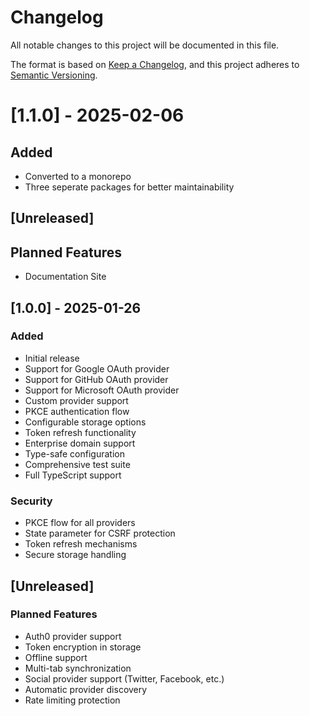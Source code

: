 # Changelog

All notable changes to this project will be documented in this file.

The format is based on [Keep a Changelog](https://keepachangelog.com/en/1.0.0/),
and this project adheres to [Semantic Versioning](https://semver.org/spec/v2.0.0.html).

# [1.1.0] - 2025-02-06

## Added
- Converted to a monorepo
- Three seperate packages for better maintainability

## [Unreleased]

## Planned Features
- Documentation Site

## [1.0.0] - 2025-01-26

### Added
- Initial release
- Support for Google OAuth provider
- Support for GitHub OAuth provider
- Support for Microsoft OAuth provider
- Custom provider support
- PKCE authentication flow
- Configurable storage options
- Token refresh functionality
- Enterprise domain support
- Type-safe configuration
- Comprehensive test suite
- Full TypeScript support

### Security
- PKCE flow for all providers
- State parameter for CSRF protection
- Token refresh mechanisms
- Secure storage handling

## [Unreleased]

### Planned Features
- Auth0 provider support
- Token encryption in storage
- Offline support
- Multi-tab synchronization
- Social provider support (Twitter, Facebook, etc.)
- Automatic provider discovery
- Rate limiting protection